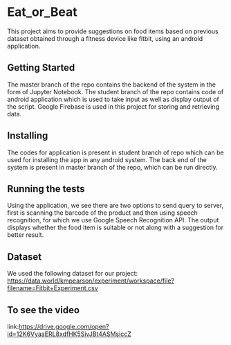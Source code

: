 # Eat_or_Beat

This project aims to provide suggestions on food items based on previous dataset obtained through a fitness device like fitbit, using an android application.

## Getting Started
The master branch of the repo contains the backend of the system in the form of Jupyter Notebook. The student branch of the repo contains code of android application which is used to take input as well as display output of the script. Google Firebase is used in this project for storing and retrieving data.


## Installing

The codes for application is present in student branch of repo which can be used for installing the app in any android system. The back end of the system is present in master branch of the repo, which can be run directly.

## Running the tests

Using the application, we see there are two options to send query to server, first is scanning the barcode of the product and then using speech recognition, for which we use Google Speech Recognition API.
The output displays whether the food item is suitable or not along with a suggestion for better result.

## Dataset
We used the following dataset for our project:
https://data.world/kmpearson/experiment/workspace/file?filename=Fitbit+Experiment.csv

## To see the video
link:https://drive.google.com/open?id=12K6VyaaERL8xdfHK5SivJBt4ASMsiccZ
